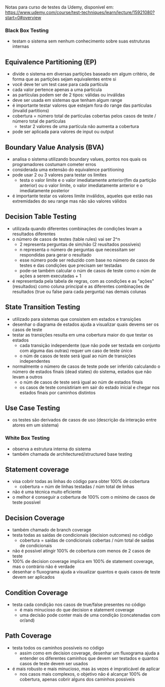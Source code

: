 Notas para curso de testes da Udemy, disponível em:  https://www.udemy.com/course/test-techniques/learn/lecture/15921080?start=0#overview

### Black Box Testing
- testam o sistema sem nenhum conhecimento sobre suas estruturas internas

## Equivalence Partitioning (EP)
- divide o sistema em diversas partições baseado em algum critério, de forma que as partições sejam equivalentes entre si
- você deve ter um test case para cada partícula
- cada valor pertence apenas a uma partícula
- as partículas podem ser de 2 tipos: válidas ou inválidas
- deve ser usada em sistemas que tenham algum range
- é importante testar valores que estejam fora do range das partículas (invalid partitions)
- cobertura = número total de partículas cobertas pelos casos de teste / número total de partículas
    - testar 2 valores de uma partícula não aumenta a cobertura
- pode ser aplicada para valores de input ou output

## Boundary Value Analysis (BVA)
- analisa o sistema utilizando boundary values, pontos nos quais os programadores costumam cometer erros
- considerada uma extensão do equivalence partitioning
- pode usar 2 ou 3 valores para testar os limites
    - testa o valor limite e o valor imediatamente anterior(fim da partição anterior) ou o valor limite, o valor imediatamente anterior e o imediatamente posterior
- é importante testar os valores limite inválidos, aqueles que estão nas extremidades do seu range mas não são valores válidos

## Decision Table Testing 
- utilizada quando diferentes combinações de condições levam a resultados diferentes
- o número de casos de testes (table rules) vai ser 2^n
    - 2 representa perguntas de sim/não (2 reusltados possíveis)
    - n representa o número de perguntas que necessitam ser respondidas para gerar o resultado
    - esse número pode ser reduzido com base no número de casos de testes e das condições que precisam ser testadas
    - pode-se também calcular o núm de casos de teste como o núm de ações a serem executadas + 1
- é representada pela tabela de regras, com as condições e as "ações" (resultados) como coluna principal e as diferentes combinações de resultados (true ou false para cada pergunta) nas demais colunas

## State Transition Testing
- utilizado para sistemas que consistem em estados e transições
- desenhar o diagrama de estados ajuda a visualizar quais devems ser os casos de teste
- testar as transições resulta em uma cobertura maior do que testar os estados
    - cada transição independente (que não pode ser testada em conjunto com alguma das outras) requer um caso de teste único
    - o núm de casos de teste será igual ao núm de transições independentes
- normalmente o número de casos de teste pode ser inferido calculando o número de estados finais (dead states) do sistema, estados que não levam a outros
    - o núm de casos de teste será igual ao núm de estados finais
    - os casos de teste consistiriam em sair do estado inicial e chegar nos estados finais por caminhos distintos

## Use Case Testing
- os testes são derivados de casos de uso (descrição da interação entre atores em um sistema)


### White Box Testing
- observa a estrutura interna do sistema
- também chamada de architectured/structured base testing

## Statement coverage
- visa cobrir todas as linhas do código para obter 100% de cobertura
    - cobertura = núm de linhas testadas / núm total de linhas
- não é uma técnica muito eficiente
- o melhor é conseguir a cobertura de 100% com o mínimo de casos de teste possível

## Decision Coverage
- também chamado de branch coverage
- testa todas as saídas de condicionais (decision outcomes) no código
    - cobertura = saídas de condicionais cobertas / núm total de saídas de condicionais
- não é possível atingir 100% de cobertura com menos de 2 casos de teste
- 100% de decision coverage implica em 100% de statement coverage, mas o contrário não é verdade
- desenhar o fluxograma ajuda a visualizar quantos e quais casos de teste devem ser aplicados

## Condition Coverage
- testa cada condição nos casos de true/false presentes no código
    - é mais minucioso do que decision e statement coverage
    - uma decisão pode conter mais de uma condição (concatenadas com or/and)

## Path Coverage
- testa todos os caminhos possíveis no código
    - assim como em decision coverage, desenhar um fluxograma ajuda a entender os diferentes caminhos que devem ser testados e quantos casos de teste devem ser usados
- é mais robusto e mais minucioso, mas às vezes é impraticável de aplicar
    - nos casos mais complexos, o objetivo não é alcançar 100% de cobertura, apenas cobrir alguns dos caminhos possíveis
